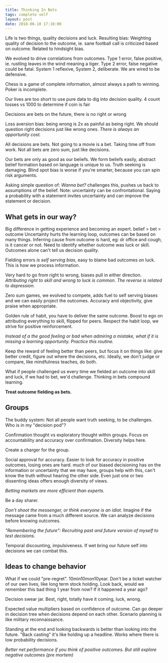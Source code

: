 ```yaml
---
title: Thinking In Bets
tags: complete self
layout: post
date: 2018-06-10 17:10:00
---
```


Life is two things, quality decisions and luck.
Resulting bias: Weighting quality of decision to the outcome, ie. sane football call is criticized based on outcome. Related to hindsight bias.

We evolved to drive correlations from outcomes. Type 1 error, false positive, ie. rustling leaves in the wind meaning a tiger. Type 2 error, false negative could be fatal. System 1 reflexive, System 2, deliberate. We are wired to be defensive.

Chess is a game of complete information, almost always a path to winning. Poker is incomplete.

Our lives are too short to use pure data to dig into decision quality. 4 count tosses vs 1000 to determine if coin is fair

Decisions are bets on the future, there is no right or wrong

Loss aversion bias: being wrong is 2x as painful as being right. We should question right decisions just like wrong ones. *There is always an opportunity cost.*

All decisions are bets. Not going to a movie is a bet. Taking time off from work. Not all bets are zero sum, just like decisions.

Our bets are only as good as our beliefs. We form beliefs easily, abstract belief formation based on language is unique to us. Truth seeking is damaging. Blind spot bias is worse if you're smarter, because you can spin risk arguments.  

Asking simple question of: *Wanna bet?* challenges this, pushes us back to assumptions of the belief. Note: uncertainty can be confrontational. Saying a probability with a statement invites uncertainty and can improve the statement or decision. 

## What gets in our way?
Big difference in getting experience and becoming an expert. 
belief > bet > outcome
Uncertainty hurts the learning loop, outcomes can be based on many things. Inferring cause from outcome is hard, eg: dr office and cough, is it cancer or not. Need to identify whether outcome was luck or skill. Outcomes alone can't tell us decision quality.

Fielding errors *is self serving bias*, easy to blame bad outcomes on luck. This is how we process information.

Very hard to go from right to wrong, biases pull in either direction. *Attributing right to skill and wrong to luck is common. The reverse is related to depression.*

Zero sum games, we evolved to compete, adds fuel to self serving biases and we can easily project the outcomes. Accuracy and objectivity, give praise when appropriate.

Golden rule of habit, you have to deliver the same outcome. Boost to ego on attributing everything to skill, flipped for peers. Respect the habit loop, we strive for positive reinforcement. 

*Instead of a the good feeling or bad when admiring a mistake, what if it is missing a learning opportunity. Practice this routine.*

Keep the reward of feeling better than peers, but focus it on things like: give better credit, figure out where the decisions, etc. Ideally, we don't judge or compare, like mindfulness teaches, do both.

What if people challenged us every time we fielded an outcome into skill and luck, if we had to bet, we'd challenge. Thinking in bets compound learning.

**Treat outcome fielding as bets.**


## Groups
The buddy system: Not all people want truth seeking, to be challenges. Who is in my "decision pod"?

Confirmation thought vs exploratory thought within groups. Focus on accountability and accuracy over confirmation. Diversity helps here. 

Create a charger for the group.

Social approval for accuracy. Easier to look for accuracy in positive outcomes, losing ones are hard. much of our biased decisioning has on the information or uncertainty that we may have, groups help with this, can't know the truth without hearing the other side. Even just one or two dissenting ideas offers enough diversity of views.

*Betting markets are more efficient than experts.*

Be a day sharer.

*Don't shoot the messenger, or think everyone is an idiot.* Imagine if the message came from a much different source. We can analyze decisions before knowing outcomes.

*"Remembering the future": Recruiting past and future version of myself to test decisions.*

Temporal discounting, impulsiveness. If wet bring our future self into decisions we can combat this. 

## Ideas to change behavior
What if we could "pre-regret". 10min10mon10year. Don't be a ticket watcher of our own lives, like long term stock holding. Look back, would we remember this bad thing 1 year from now? If it happened a year ago?

Decision swear jar. Best, right, totally have it coming, luck, wrong.

Expected value multipliers based on confidence of outcome. Can go deeper in decision tree when decisions depend on each other. Scenario planning is like military reconnaissance. 

Standing at the end and looking backwards is better than looking into the future. "Back casting" it's like holding up a headline. Works where there is low probability decisions.

*Better net performance if you think of positive outcomes. But still explore negative outcomes (pre mortem)*








